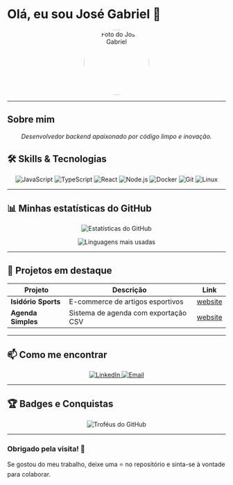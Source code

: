 # Olá, eu sou José Gabriel 👋

<p align="center">
  <img src="https://github.com/jose2gabriel.png" width="150" alt="Foto do José Gabriel" style="border-radius:50%" />
</p>

---

## Sobre mim

<p align="center">
  <em>
    <span style="
      animation: fadeInOut 6s infinite;
      display: inline-block;
    ">
      Desenvolvedor backend apaixonado por código limpo e inovação.
    </span>
  </em>
</p>



## 🛠️ Skills & Tecnologias

<p align="center">
  <img alt="JavaScript" src="https://img.shields.io/badge/JavaScript-F7DF1E?logo=javascript&logoColor=black&style=for-the-badge" />
  <img alt="TypeScript" src="https://img.shields.io/badge/TypeScript-3178C6?logo=typescript&logoColor=white&style=for-the-badge" />
  <img alt="React" src="https://img.shields.io/badge/React-61DAFB?logo=react&logoColor=black&style=for-the-badge" />
  <img alt="Node.js" src="https://img.shields.io/badge/Node.js-339933?logo=node.js&logoColor=white&style=for-the-badge" />
  <img alt="Docker" src="https://img.shields.io/badge/Docker-2496ED?logo=docker&logoColor=white&style=for-the-badge" />
  <img alt="Git" src="https://img.shields.io/badge/Git-F05032?logo=git&logoColor=white&style=for-the-badge" />
  <img alt="Linux" src="https://img.shields.io/badge/Linux-FCC624?logo=linux&logoColor=black&style=for-the-badge" />
</p>

---

## 📊 Minhas estatísticas do GitHub

<p align="center">
  <img src="https://github-readme-stats.vercel.app/api?username=jose2gabriel&show_icons=true&theme=radical&include_all_commits=true&count_private=true" alt="Estatísticas do GitHub" />
</p>

<p align="center">
  <img src="https://github-readme-stats.vercel.app/api/top-langs/?username=jose2gabriel&layout=compact&theme=radical" alt="Linguagens mais usadas" />
</p>

---

## 🚀 Projetos em destaque

| Projeto                  | Descrição                               | Link                                  |
|-------------------------|---------------------------------------|-------------------------------------|
| **Isidório Sports**      | E-commerce de artigos esportivos       | [website](https://isidoriosports.netlify.app/) |
| **Agenda Simples**       | Sistema de agenda com exportação CSV   | [website](https://gerenciador-contatos-a177ee.netlify.app/)  |
                             

---

## 📫 Como me encontrar

<p align="center">
  <a href="https://linkedin.com/in/jose2gabriel" target="_blank">
    <img alt="LinkedIn" src="https://img.shields.io/badge/LinkedIn-0077B5?logo=linkedin&logoColor=white&style=for-the-badge" />
  </a>
  <a href="mailto:jose.gabriel@example.com">
    <img alt="Email" src="https://img.shields.io/badge/Email-D14836?logo=gmail&logoColor=white&style=for-the-badge" />
  </a>
</p>

---

## 🏆 Badges e Conquistas

<p align="center">
  <img src="https://github-profile-trophy.vercel.app/?username=jose2gabriel&theme=radical&no-frame=true&no-bg=true" alt="Troféus do GitHub" />
</p>

---

### Obrigado pela visita! 🙏

Se gostou do meu trabalho, deixe uma ⭐ no repositório e sinta-se à vontade para colaborar.

<!--
Para atualizar as estatísticas, use o site https://github.com/anuraghazra/github-readme-stats
Para mais ícones veja https://shields.io/
-->
